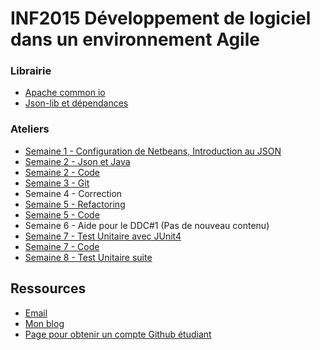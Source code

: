 # INF2015 Développement de logiciel dans un environnement Agile

### Librairie 
* [Apache common io](http://commons.apache.org/io/download_io.cgi)
* [Json-lib et dépendances](https://github.com/alexcp/inf2015/raw/master/json-lib_et_dependance.zip)

### Ateliers
* [Semaine 1 - Configuration de Netbeans, Introduction au JSON](https://github.com/alexcp/inf2015/blob/master/1.md)
* [Semaine 2 - Json et Java](https://github.com/alexcp/inf2015/blob/master/2.md)
* [Semaine 2 - Code](https://github.com/alexcp/labo2)
* [Semaine 3 - Git](https://github.com/alexcp/inf2015/blob/master/3.md)
* Semaine 4 - Correction
* [ Semaine 5 - Refactoring ](https://github.com/alexcp/inf2015/blob/master/4.md)
* [Semaine 5 - Code](https://github.com/alexcp/inf2015---refactoring)
* Semaine 6 - Aide pour le DDC#1 (Pas de nouveau contenu)
* [Semaine 7 - Test Unitaire avec JUnit4](https://github.com/alexcp/inf2015/blob/master/5.md) 
* [Semaine 7 - Code](https://github.com/alexcp/labo-junit)
* [Semaine 8 - Test Unitaire suite](https://github.com/alexcp/inf2015/blob/master/6.md)

## Ressources
* [Email](mailto:alexcp.com@gmail.com)
* [Mon blog](http://alexcp.com)
* [Page pour obtenir un compte Github étudiant](https://github.com/edu)
